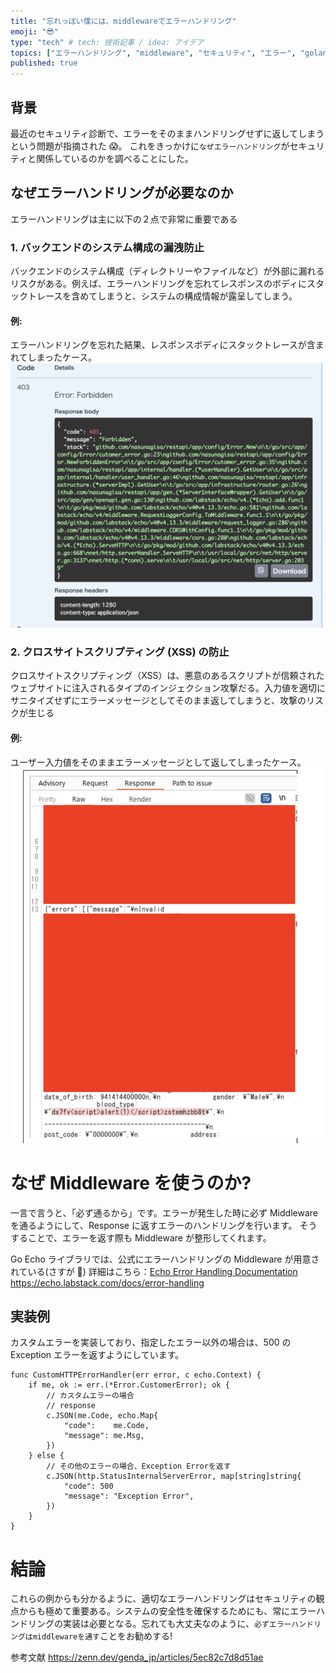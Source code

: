 ```yaml
---
title: "忘れっぽい僕には、middlewareでエラーハンドリング"
emoji: "😎"
type: "tech" # tech: 技術記事 / idea: アイデア
topics: ["エラーハンドリング", "middleware", "セキュリティ", "エラー", "golang"]
published: true
---
```


## 背景

最近のセキュリティ診断で、エラーをそのままハンドリングせずに返してしまうという問題が指摘された 😱。 これをきっかけに`なぜエラーハンドリング`がセキュリティと関係しているのかを調べることにした。

## なぜエラーハンドリングが必要なのか

エラーハンドリングは主に以下の２点で非常に重要である

### 1. バックエンドのシステム構成の漏洩防止

バックエンドのシステム構成（ディレクトリーやファイルなど）が外部に漏れるリスクがある。例えば、エラーハンドリングを忘れてレスポンスのボディにスタックトレースを含めてしまうと、システムの構成情報が露呈してしまう。

#### 例:

エラーハンドリングを忘れた結果、レスポンスボディにスタックトレースが含まれてしまったケース。
![エラーハンドリング忘れ例](/images/errorhandling/image1.png)

### 2. クロスサイトスクリプティング (XSS) の防止

クロスサイトスクリプティング（XSS）は、悪意のあるスクリプトが信頼されたウェブサイトに注入されるタイプのインジェクション攻撃だる。入力値を適切にサニタイズせずにエラーメッセージとしてそのまま返してしまうと、攻撃のリスクが生じる

#### 例:

ユーザー入力値をそのままエラーメッセージとして返してしまったケース。
![XSS攻撃例](/images/errorhandling/image3.png)

# **なぜ Middleware を使うのか?**

一言で言うと、「必ず通るから」です。エラーが発生した時に必ず Middleware を通るようにして、Response に返すエラーのハンドリングを行います。
そうすることで、エラーを返す際も Middleware が整形してくれます。

Go Echo ライブラリでは、公式にエラーハンドリングの Middleware が用意されている(さすが 👏)
詳細はこちら：[Echo Error Handling Documentation](https://echo.labstack.com/docs/error-handling)
https://echo.labstack.com/docs/error-handling

## 実装例

カスタムエラーを実装しており、指定したエラー以外の場合は、500 の Exception エラーを返すようにしています。

```golang
func CustomHTTPErrorHandler(err error, c echo.Context) {
	if me, ok := err.(*Error.CustomerError); ok {
		// カスタムエラーの場合
        // response
		c.JSON(me.Code, echo.Map{
			"code":    me.Code,
			"message": me.Msg,
		})
	} else {
		// その他のエラーの場合、Exception Errorを返す
		c.JSON(http.StatusInternalServerError, map[string]string{
            "code": 500
			"message": "Exception Error",
		})
	}
}
```

# 結論

これらの例からも分かるように、適切なエラーハンドリングはセキュリティの観点からも極めて重要ある。システムの安全性を確保するためにも、常にエラーハンドリングの実装は必要となる。忘れても大丈夫なのように、`必ずエラーハンドリングはmiddlewareを通す`ことをお勧めする!

参考文献
https://zenn.dev/genda_jp/articles/5ec82c7d8d51ae
